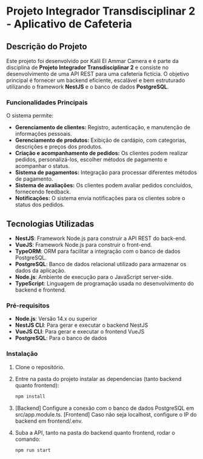 # Projeto Integrador Transdisciplinar 2 - Aplicativo de Cafeteria

## Descrição do Projeto

Este projeto foi desenvolvido por Kalil El Ammar Camera e é parte da disciplina de **Projeto Integrador Transdisciplinar 2** e consiste no desenvolvimento de uma API REST para uma cafeteria fictícia. O objetivo principal é fornecer um backend eficiente, escalável e bem estruturado utilizando o framework **NestJS** e o banco de dados **PostgreSQL**.

### Funcionalidades Principais

O sistema permite:

- **Gerenciamento de clientes:** Registro, autenticação, e manutenção de informações pessoais.
- **Gerenciamento de produtos:** Exibição de cardápio, com categorias, descrições e preços dos produtos.
- **Criação e acompanhamento de pedidos:** Os clientes podem realizar pedidos, personalizá-los, escolher métodos de pagamento e acompanhar o status.
- **Sistema de pagamentos:** Integração para processar diferentes métodos de pagamento.
- **Sistema de avaliações:** Os clientes podem avaliar pedidos concluídos, fornecendo feedback.
- **Notificações:** O sistema envia notificações para os clientes sobre o status dos pedidos.

## Tecnologias Utilizadas

- **NestJS**: Framework Node.js para construir a API REST do back-end.
- **VueJS**: Framework Node.js para construir o front-end.
- **TypeORM**: ORM para facilitar a integração com o banco de dados PostgreSQL.
- **PostgreSQL**: Banco de dados relacional utilizado para armazenar os dados da aplicação.
- **Node.js**: Ambiente de execução para o JavaScript server-side.
- **TypeScript**: Linguagem de programação usada no desenvolvimento do backend e frontend.


### Pré-requisitos

- **Node.js**: Versão 14.x ou superior
- **NestJS CLI**: Para gerar e executar o backend NestJS
- **VueJS CLI**: Para gerar e executar o frontend VueJS
- **PostgreSQL**: Para o banco de dados

### Instalação

1. Clone o repositório.

2. Entre na pasta do projeto instalar as dependencias (tanto backend quanto frontend):
   ```bash
   npm install

3. [Backend] Configure a conexão com o banco de dados PostgreSQL em src/app.module.ts.
   [Frontend] Caso não seja localhost, configure o IP do backend em frontend/.env.
      
4. Suba a API, tanto na pasta do backend quanto frontend, rodar o comando:
   ```bash
   npm run start

